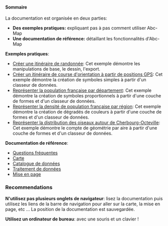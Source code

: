 <h4 data-cy='toc'>Sommaire</h4>     

La documentation est organisée en deux parties:
- **Des exemples pratiques:** expliquant pas à pas comment utiliser Abc-Map
- **Une documentation de référence:** détaillant les fonctionnalités d'Abc-Map

**Exemples pratiques**:         

- [Créer une itinéraire de randonnée](#): Cet exemple démontre les manipulations de base, le dessin, l'export.
- [Créer un itinéraire de course d'orientation à partir de positions GPS](#): Cet exemple démontre la création de 
symboles simples à partir d'un classeur de données.
- [Représenter la population française par département](#): Cet exemple démontre la création de symboles proportionnels à 
partir d'une couche de formes et d'un classeur de données.     
- [Représenter la densité de population française par région](#): Cet exemple démontre la création de dégradés de couleurs à 
partir d'une couche de formes et d'un classeur de données.
- [Représenter la distribution des oiseaux autour de Cherbourg-Octeville](#): Cet exemple démontre le compte de géométrie par
aire à partir d'une couche de formes et d'un classeur de données.    
  

**Documentation de référence**:       

- [Questions fréquentes](#)        
- [Carte](#)        
- [Catalogue de données](#)        
- [Traitement de données](#)        
- [Mise en page](#)        


### Recommendations

**N'utilisez pas plusieurs onglets de navigateur**: lisez la documentation puis utilisez les liens de la barre 
de navigation pour aller sur la carte, la mise en page, etc ... La position de la documentation est sauvegardée.   

**Utilisez un ordinateur de bureau**: avec une souris et un clavier !





